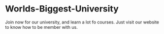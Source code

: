 # Worlds-Biggest-University
Join now for our university, and learn a lot fo courses. Just visit our website to know how to be member with us.
